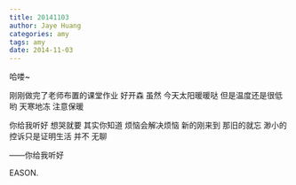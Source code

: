```yaml
---
title: 20141103
author: Jaye Huang
categories: amy
tags: amy
date: 2014-11-03
---
```


哈喽~

刚刚做完了老师布置的课堂作业 好开森
虽然 今天太阳暖暖哒 但是温度还是很低哟
天寒地冻 注意保暖

你给我听好 想哭就要
其实你知道 烦恼会解决烦恼
新的刚来到 那旧的就忘
渺小的控诉只是证明生活 并不 无聊

——你给我听好

EASON.
